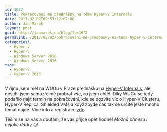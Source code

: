 ```yaml
---
id: 1672
title: Pokračování mé přednášky na téma Hyper-V Internals
date: 2017-02-02T09:53:12+02:00
author: Jan Marek
layout: post
guid: http://janmarek.eu/blog/?p=1672
permalink: /2017/02/02/pokracovani-me-prednasky-na-tema-hyper-v-internals/
categories:
  - Hyper-V
  - Hyper-V
  - Windows Server 2016
  - Windows Server 2016
tags:
  - Hyper-V
  - Hyper-V 2016
---
```

V říjnu jsem měl na WUGu v Praze přednášku na <a href="http://wug.cz/praha/akce/884-Microsoft-Hyper-V-2016-Internals" target="_blank">Hyper-V Internals</a>, ale nestihl jsem samozřejmě probrat vše, co jsem chtěl. Díky WUGu se tedy podařilo najít termín na pokračování, kde se dozvíte víc o Hyper-V Clusteru, Hyper-V Replica, Shielded VMs a když zbyde čas tak se určitě ještě mnoho témat najde. Více info a registrace <a href="http://wug.cz/praha/akce/903-Microsoft-Hyper-V-2016-Internals-II-cast" target="_blank">zde</a>.

Těším se na vás a doufám, že vás přijde opět hodně! _Možná přinesu i nějaké dárky 😉_

